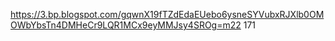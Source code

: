 https://3.bp.blogspot.com/gqwnX19fTZdEdaEUebo6ysneSYVubxRJXlb0OMOWbYbsTn4DMHeCr9LQR1MCx9eyMMJsy4SROg=m22 171
